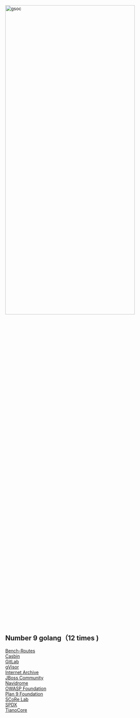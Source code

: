 <img width="90%"  height="50%" alt="gsoc" src="https://user-images.githubusercontent.com/37730787/148780222-ccf1cd3f-0015-4c87-830d-80be55a444db.png">

## Number 9 golang（12 times )

[Bench-Routes](https://summerofcode.withgoogle.com/archive/2021/organizations/5764622900002816)<br>
[Casbin](https://summerofcode.withgoogle.com/archive/2021/organizations/6199282348064768)<br>
[GitLab](https://summerofcode.withgoogle.com/archive/2021/organizations/5396515480141824)<br>
[gVisor](https://summerofcode.withgoogle.com/archive/2021/organizations/5119642997096448)<br>
[Internet Archive](https://summerofcode.withgoogle.com/archive/2021/organizations/6193723385315328)<br>
[JBoss Community](https://summerofcode.withgoogle.com/archive/2021/organizations/5722851356704768)<br>
[Navidrome](https://summerofcode.withgoogle.com/archive/2021/organizations/5963988000571392)<br>
[OWASP Foundation](https://summerofcode.withgoogle.com/archive/2021/organizations/5704942551040000)<br>
[Plan 9 Foundation](https://summerofcode.withgoogle.com/archive/2021/organizations/5118711358291968)<br>
[SCoRe Lab](https://summerofcode.withgoogle.com/archive/2021/organizations/5416561266917376)<br>
[SPDX](https://summerofcode.withgoogle.com/archive/2021/organizations/4886205283434496)<br>
[TianoCore](https://summerofcode.withgoogle.com/archive/2021/organizations/6228850043781120)<br>
<br>